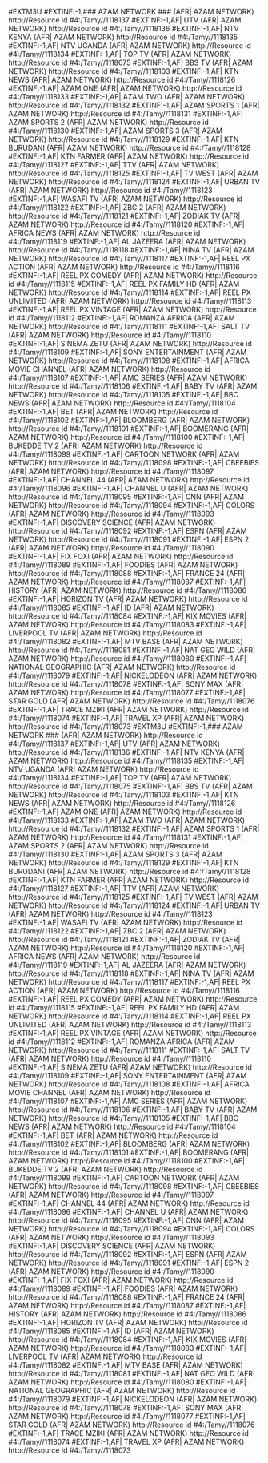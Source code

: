 #EXTM3U
#EXTINF:-1,### AZAM NETWORK ### (AFR| AZAM NETWORK)
http://Resource id #4:/Tamy//1118137
#EXTINF:-1,AF| UTV (AFR| AZAM NETWORK)
http://Resource id #4:/Tamy//1118136
#EXTINF:-1,AF| NTV KENYA (AFR| AZAM NETWORK)
http://Resource id #4:/Tamy//1118135
#EXTINF:-1,AF| NTV UGANDA (AFR| AZAM NETWORK)
http://Resource id #4:/Tamy//1118134
#EXTINF:-1,AF| TOP TV (AFR| AZAM NETWORK)
http://Resource id #4:/Tamy//1118075
#EXTINF:-1,AF| BBS TV (AFR| AZAM NETWORK)
http://Resource id #4:/Tamy//1118103
#EXTINF:-1,AF| KTN NEWS (AFR| AZAM NETWORK)
http://Resource id #4:/Tamy//1118126
#EXTINF:-1,AF| AZAM ONE (AFR| AZAM NETWORK)
http://Resource id #4:/Tamy//1118133
#EXTINF:-1,AF| AZAM TWO (AFR| AZAM NETWORK)
http://Resource id #4:/Tamy//1118132
#EXTINF:-1,AF| AZAM SPORTS 1 (AFR| AZAM NETWORK)
http://Resource id #4:/Tamy//1118131
#EXTINF:-1,AF| AZAM SPORTS 2 (AFR| AZAM NETWORK)
http://Resource id #4:/Tamy//1118130
#EXTINF:-1,AF| AZAM SPORTS 3 (AFR| AZAM NETWORK)
http://Resource id #4:/Tamy//1118129
#EXTINF:-1,AF| KTN BURUDANI (AFR| AZAM NETWORK)
http://Resource id #4:/Tamy//1118128
#EXTINF:-1,AF| KTN FARMER (AFR| AZAM NETWORK)
http://Resource id #4:/Tamy//1118127
#EXTINF:-1,AF| TTV (AFR| AZAM NETWORK)
http://Resource id #4:/Tamy//1118125
#EXTINF:-1,AF| TV WEST (AFR| AZAM NETWORK)
http://Resource id #4:/Tamy//1118124
#EXTINF:-1,AF| URBAN TV (AFR| AZAM NETWORK)
http://Resource id #4:/Tamy//1118123
#EXTINF:-1,AF| WASAFI TV (AFR| AZAM NETWORK)
http://Resource id #4:/Tamy//1118122
#EXTINF:-1,AF| ZBC 2 (AFR| AZAM NETWORK)
http://Resource id #4:/Tamy//1118121
#EXTINF:-1,AF| ZODIAK TV (AFR| AZAM NETWORK)
http://Resource id #4:/Tamy//1118120
#EXTINF:-1,AF| AFRICA NEWS (AFR| AZAM NETWORK)
http://Resource id #4:/Tamy//1118119
#EXTINF:-1,AF| AL JAZEERA (AFR| AZAM NETWORK)
http://Resource id #4:/Tamy//1118118
#EXTINF:-1,AF| NINA TV (AFR| AZAM NETWORK)
http://Resource id #4:/Tamy//1118117
#EXTINF:-1,AF| REEL PX ACTION (AFR| AZAM NETWORK)
http://Resource id #4:/Tamy//1118116
#EXTINF:-1,AF| REEL PX COMEDY (AFR| AZAM NETWORK)
http://Resource id #4:/Tamy//1118115
#EXTINF:-1,AF| REEL PX FAMILY HD (AFR| AZAM NETWORK)
http://Resource id #4:/Tamy//1118114
#EXTINF:-1,AF| REEL PX UNLIMITED (AFR| AZAM NETWORK)
http://Resource id #4:/Tamy//1118113
#EXTINF:-1,AF| REEL PX VINTAGE (AFR| AZAM NETWORK)
http://Resource id #4:/Tamy//1118112
#EXTINF:-1,AF| ROMANZA AFRICA (AFR| AZAM NETWORK)
http://Resource id #4:/Tamy//1118111
#EXTINF:-1,AF| SALT TV (AFR| AZAM NETWORK)
http://Resource id #4:/Tamy//1118110
#EXTINF:-1,AF| SINEMA ZETU (AFR| AZAM NETWORK)
http://Resource id #4:/Tamy//1118109
#EXTINF:-1,AF| SONY ENTERTAINMENT (AFR| AZAM NETWORK)
http://Resource id #4:/Tamy//1118108
#EXTINF:-1,AF| AFRICA MOVIE CHANNEL (AFR| AZAM NETWORK)
http://Resource id #4:/Tamy//1118107
#EXTINF:-1,AF| AMC SERIES (AFR| AZAM NETWORK)
http://Resource id #4:/Tamy//1118106
#EXTINF:-1,AF| BABY TV (AFR| AZAM NETWORK)
http://Resource id #4:/Tamy//1118105
#EXTINF:-1,AF| BBC NEWS (AFR| AZAM NETWORK)
http://Resource id #4:/Tamy//1118104
#EXTINF:-1,AF| BET (AFR| AZAM NETWORK)
http://Resource id #4:/Tamy//1118102
#EXTINF:-1,AF| BLOOMBERG (AFR| AZAM NETWORK)
http://Resource id #4:/Tamy//1118101
#EXTINF:-1,AF| BOOMERANG (AFR| AZAM NETWORK)
http://Resource id #4:/Tamy//1118100
#EXTINF:-1,AF| BUKEDDE TV 2 (AFR| AZAM NETWORK)
http://Resource id #4:/Tamy//1118099
#EXTINF:-1,AF| CARTOON NETWORK (AFR| AZAM NETWORK)
http://Resource id #4:/Tamy//1118098
#EXTINF:-1,AF| CBEEBIES (AFR| AZAM NETWORK)
http://Resource id #4:/Tamy//1118097
#EXTINF:-1,AF| CHANNEL 44 (AFR| AZAM NETWORK)
http://Resource id #4:/Tamy//1118096
#EXTINF:-1,AF| CHANNEL U (AFR| AZAM NETWORK)
http://Resource id #4:/Tamy//1118095
#EXTINF:-1,AF| CNN (AFR| AZAM NETWORK)
http://Resource id #4:/Tamy//1118094
#EXTINF:-1,AF| COLORS (AFR| AZAM NETWORK)
http://Resource id #4:/Tamy//1118093
#EXTINF:-1,AF| DISCOVERY SCIENCE (AFR| AZAM NETWORK)
http://Resource id #4:/Tamy//1118092
#EXTINF:-1,AF| ESPN (AFR| AZAM NETWORK)
http://Resource id #4:/Tamy//1118091
#EXTINF:-1,AF| ESPN 2 (AFR| AZAM NETWORK)
http://Resource id #4:/Tamy//1118090
#EXTINF:-1,AF| FIX FOXI (AFR| AZAM NETWORK)
http://Resource id #4:/Tamy//1118089
#EXTINF:-1,AF| FOODIES (AFR| AZAM NETWORK)
http://Resource id #4:/Tamy//1118088
#EXTINF:-1,AF| FRANCE 24 (AFR| AZAM NETWORK)
http://Resource id #4:/Tamy//1118087
#EXTINF:-1,AF| HISTORY (AFR| AZAM NETWORK)
http://Resource id #4:/Tamy//1118086
#EXTINF:-1,AF| HORIZON TV (AFR| AZAM NETWORK)
http://Resource id #4:/Tamy//1118085
#EXTINF:-1,AF| ID (AFR| AZAM NETWORK)
http://Resource id #4:/Tamy//1118084
#EXTINF:-1,AF| KIX MOVIES (AFR| AZAM NETWORK)
http://Resource id #4:/Tamy//1118083
#EXTINF:-1,AF| LIVERPOOL TV (AFR| AZAM NETWORK)
http://Resource id #4:/Tamy//1118082
#EXTINF:-1,AF| MTV BASE (AFR| AZAM NETWORK)
http://Resource id #4:/Tamy//1118081
#EXTINF:-1,AF| NAT GEO WILD (AFR| AZAM NETWORK)
http://Resource id #4:/Tamy//1118080
#EXTINF:-1,AF| NATIONAL GEOGRAPHIC (AFR| AZAM NETWORK)
http://Resource id #4:/Tamy//1118079
#EXTINF:-1,AF| NICKELODEON (AFR| AZAM NETWORK)
http://Resource id #4:/Tamy//1118078
#EXTINF:-1,AF| SONY MAX (AFR| AZAM NETWORK)
http://Resource id #4:/Tamy//1118077
#EXTINF:-1,AF| STAR GOLD (AFR| AZAM NETWORK)
http://Resource id #4:/Tamy//1118076
#EXTINF:-1,AF| TRACE MZIKI (AFR| AZAM NETWORK)
http://Resource id #4:/Tamy//1118074
#EXTINF:-1,AF| TRAVEL XP (AFR| AZAM NETWORK)
http://Resource id #4:/Tamy//1118073
#EXTM3U
#EXTINF:-1,### AZAM NETWORK ### (AFR| AZAM NETWORK)
http://Resource id #4:/Tamy//1118137
#EXTINF:-1,AF| UTV (AFR| AZAM NETWORK)
http://Resource id #4:/Tamy//1118136
#EXTINF:-1,AF| NTV KENYA (AFR| AZAM NETWORK)
http://Resource id #4:/Tamy//1118135
#EXTINF:-1,AF| NTV UGANDA (AFR| AZAM NETWORK)
http://Resource id #4:/Tamy//1118134
#EXTINF:-1,AF| TOP TV (AFR| AZAM NETWORK)
http://Resource id #4:/Tamy//1118075
#EXTINF:-1,AF| BBS TV (AFR| AZAM NETWORK)
http://Resource id #4:/Tamy//1118103
#EXTINF:-1,AF| KTN NEWS (AFR| AZAM NETWORK)
http://Resource id #4:/Tamy//1118126
#EXTINF:-1,AF| AZAM ONE (AFR| AZAM NETWORK)
http://Resource id #4:/Tamy//1118133
#EXTINF:-1,AF| AZAM TWO (AFR| AZAM NETWORK)
http://Resource id #4:/Tamy//1118132
#EXTINF:-1,AF| AZAM SPORTS 1 (AFR| AZAM NETWORK)
http://Resource id #4:/Tamy//1118131
#EXTINF:-1,AF| AZAM SPORTS 2 (AFR| AZAM NETWORK)
http://Resource id #4:/Tamy//1118130
#EXTINF:-1,AF| AZAM SPORTS 3 (AFR| AZAM NETWORK)
http://Resource id #4:/Tamy//1118129
#EXTINF:-1,AF| KTN BURUDANI (AFR| AZAM NETWORK)
http://Resource id #4:/Tamy//1118128
#EXTINF:-1,AF| KTN FARMER (AFR| AZAM NETWORK)
http://Resource id #4:/Tamy//1118127
#EXTINF:-1,AF| TTV (AFR| AZAM NETWORK)
http://Resource id #4:/Tamy//1118125
#EXTINF:-1,AF| TV WEST (AFR| AZAM NETWORK)
http://Resource id #4:/Tamy//1118124
#EXTINF:-1,AF| URBAN TV (AFR| AZAM NETWORK)
http://Resource id #4:/Tamy//1118123
#EXTINF:-1,AF| WASAFI TV (AFR| AZAM NETWORK)
http://Resource id #4:/Tamy//1118122
#EXTINF:-1,AF| ZBC 2 (AFR| AZAM NETWORK)
http://Resource id #4:/Tamy//1118121
#EXTINF:-1,AF| ZODIAK TV (AFR| AZAM NETWORK)
http://Resource id #4:/Tamy//1118120
#EXTINF:-1,AF| AFRICA NEWS (AFR| AZAM NETWORK)
http://Resource id #4:/Tamy//1118119
#EXTINF:-1,AF| AL JAZEERA (AFR| AZAM NETWORK)
http://Resource id #4:/Tamy//1118118
#EXTINF:-1,AF| NINA TV (AFR| AZAM NETWORK)
http://Resource id #4:/Tamy//1118117
#EXTINF:-1,AF| REEL PX ACTION (AFR| AZAM NETWORK)
http://Resource id #4:/Tamy//1118116
#EXTINF:-1,AF| REEL PX COMEDY (AFR| AZAM NETWORK)
http://Resource id #4:/Tamy//1118115
#EXTINF:-1,AF| REEL PX FAMILY HD (AFR| AZAM NETWORK)
http://Resource id #4:/Tamy//1118114
#EXTINF:-1,AF| REEL PX UNLIMITED (AFR| AZAM NETWORK)
http://Resource id #4:/Tamy//1118113
#EXTINF:-1,AF| REEL PX VINTAGE (AFR| AZAM NETWORK)
http://Resource id #4:/Tamy//1118112
#EXTINF:-1,AF| ROMANZA AFRICA (AFR| AZAM NETWORK)
http://Resource id #4:/Tamy//1118111
#EXTINF:-1,AF| SALT TV (AFR| AZAM NETWORK)
http://Resource id #4:/Tamy//1118110
#EXTINF:-1,AF| SINEMA ZETU (AFR| AZAM NETWORK)
http://Resource id #4:/Tamy//1118109
#EXTINF:-1,AF| SONY ENTERTAINMENT (AFR| AZAM NETWORK)
http://Resource id #4:/Tamy//1118108
#EXTINF:-1,AF| AFRICA MOVIE CHANNEL (AFR| AZAM NETWORK)
http://Resource id #4:/Tamy//1118107
#EXTINF:-1,AF| AMC SERIES (AFR| AZAM NETWORK)
http://Resource id #4:/Tamy//1118106
#EXTINF:-1,AF| BABY TV (AFR| AZAM NETWORK)
http://Resource id #4:/Tamy//1118105
#EXTINF:-1,AF| BBC NEWS (AFR| AZAM NETWORK)
http://Resource id #4:/Tamy//1118104
#EXTINF:-1,AF| BET (AFR| AZAM NETWORK)
http://Resource id #4:/Tamy//1118102
#EXTINF:-1,AF| BLOOMBERG (AFR| AZAM NETWORK)
http://Resource id #4:/Tamy//1118101
#EXTINF:-1,AF| BOOMERANG (AFR| AZAM NETWORK)
http://Resource id #4:/Tamy//1118100
#EXTINF:-1,AF| BUKEDDE TV 2 (AFR| AZAM NETWORK)
http://Resource id #4:/Tamy//1118099
#EXTINF:-1,AF| CARTOON NETWORK (AFR| AZAM NETWORK)
http://Resource id #4:/Tamy//1118098
#EXTINF:-1,AF| CBEEBIES (AFR| AZAM NETWORK)
http://Resource id #4:/Tamy//1118097
#EXTINF:-1,AF| CHANNEL 44 (AFR| AZAM NETWORK)
http://Resource id #4:/Tamy//1118096
#EXTINF:-1,AF| CHANNEL U (AFR| AZAM NETWORK)
http://Resource id #4:/Tamy//1118095
#EXTINF:-1,AF| CNN (AFR| AZAM NETWORK)
http://Resource id #4:/Tamy//1118094
#EXTINF:-1,AF| COLORS (AFR| AZAM NETWORK)
http://Resource id #4:/Tamy//1118093
#EXTINF:-1,AF| DISCOVERY SCIENCE (AFR| AZAM NETWORK)
http://Resource id #4:/Tamy//1118092
#EXTINF:-1,AF| ESPN (AFR| AZAM NETWORK)
http://Resource id #4:/Tamy//1118091
#EXTINF:-1,AF| ESPN 2 (AFR| AZAM NETWORK)
http://Resource id #4:/Tamy//1118090
#EXTINF:-1,AF| FIX FOXI (AFR| AZAM NETWORK)
http://Resource id #4:/Tamy//1118089
#EXTINF:-1,AF| FOODIES (AFR| AZAM NETWORK)
http://Resource id #4:/Tamy//1118088
#EXTINF:-1,AF| FRANCE 24 (AFR| AZAM NETWORK)
http://Resource id #4:/Tamy//1118087
#EXTINF:-1,AF| HISTORY (AFR| AZAM NETWORK)
http://Resource id #4:/Tamy//1118086
#EXTINF:-1,AF| HORIZON TV (AFR| AZAM NETWORK)
http://Resource id #4:/Tamy//1118085
#EXTINF:-1,AF| ID (AFR| AZAM NETWORK)
http://Resource id #4:/Tamy//1118084
#EXTINF:-1,AF| KIX MOVIES (AFR| AZAM NETWORK)
http://Resource id #4:/Tamy//1118083
#EXTINF:-1,AF| LIVERPOOL TV (AFR| AZAM NETWORK)
http://Resource id #4:/Tamy//1118082
#EXTINF:-1,AF| MTV BASE (AFR| AZAM NETWORK)
http://Resource id #4:/Tamy//1118081
#EXTINF:-1,AF| NAT GEO WILD (AFR| AZAM NETWORK)
http://Resource id #4:/Tamy//1118080
#EXTINF:-1,AF| NATIONAL GEOGRAPHIC (AFR| AZAM NETWORK)
http://Resource id #4:/Tamy//1118079
#EXTINF:-1,AF| NICKELODEON (AFR| AZAM NETWORK)
http://Resource id #4:/Tamy//1118078
#EXTINF:-1,AF| SONY MAX (AFR| AZAM NETWORK)
http://Resource id #4:/Tamy//1118077
#EXTINF:-1,AF| STAR GOLD (AFR| AZAM NETWORK)
http://Resource id #4:/Tamy//1118076
#EXTINF:-1,AF| TRACE MZIKI (AFR| AZAM NETWORK)
http://Resource id #4:/Tamy//1118074
#EXTINF:-1,AF| TRAVEL XP (AFR| AZAM NETWORK)
http://Resource id #4:/Tamy//1118073
